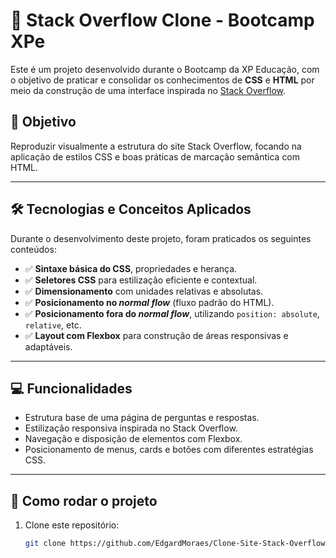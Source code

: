 # 🧠 Stack Overflow Clone - Bootcamp XPe

Este é um projeto desenvolvido durante o Bootcamp da XP Educação, com o objetivo de praticar e consolidar os conhecimentos de **CSS** e **HTML** por meio da construção de uma interface inspirada no [Stack Overflow](https://stackoverflow.com/).

## 🚀 Objetivo

Reproduzir visualmente a estrutura do site Stack Overflow, focando na aplicação de estilos CSS e boas práticas de marcação semântica com HTML.

---

## 🛠️ Tecnologias e Conceitos Aplicados

Durante o desenvolvimento deste projeto, foram praticados os seguintes conteúdos:

- ✅ **Sintaxe básica do CSS**, propriedades e herança.
- ✅ **Seletores CSS** para estilização eficiente e contextual.
- ✅ **Dimensionamento** com unidades relativas e absolutas.
- ✅ **Posicionamento no _normal flow_** (fluxo padrão do HTML).
- ✅ **Posicionamento fora do _normal flow_**, utilizando `position: absolute`, `relative`, etc.
- ✅ **Layout com Flexbox** para construção de áreas responsivas e adaptáveis.

---

## 💻 Funcionalidades

- Estrutura base de uma página de perguntas e respostas.
- Estilização responsiva inspirada no Stack Overflow.
- Navegação e disposição de elementos com Flexbox.
- Posicionamento de menus, cards e botões com diferentes estratégias CSS.

---

## 📁 Como rodar o projeto

1. Clone este repositório:
   ```bash
   git clone https://github.com/EdgardMoraes/Clone-Site-Stack-Overflow.git
   ```
